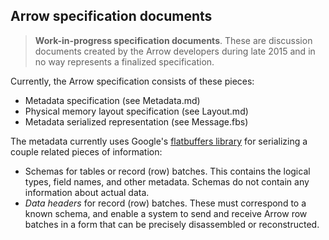 ## Arrow specification documents

> **Work-in-progress specification documents**. These are discussion documents
> created by the Arrow developers during late 2015 and in no way represents a
> finalized specification.

Currently, the Arrow specification consists of these pieces:

- Metadata specification (see Metadata.md)
- Physical memory layout specification (see Layout.md)
- Metadata serialized representation (see Message.fbs)

The metadata currently uses Google's [flatbuffers library][1] for serializing a
couple related pieces of information:

- Schemas for tables or record (row) batches. This contains the logical types,
  field names, and other metadata. Schemas do not contain any information about
  actual data.
- *Data headers* for record (row) batches. These must correspond to a known
   schema, and enable a system to send and receive Arrow row batches in a form
   that can be precisely disassembled or reconstructed.

[1]: http://github.com/google/flatbuffers